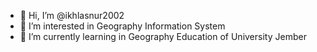 - 👋 Hi, I’m @ikhlasnur2002
- 👀 I’m interested in Geography Information System
- 🌱 I’m currently learning in Geography Education of University Jember
<!---
ikhlasnur2002/ikhlasnur2002 is a ✨ special ✨ repository because its `README.md` (this file) appears on your GitHub profile.
You can click the Preview link to take a look at your changes.
--->
